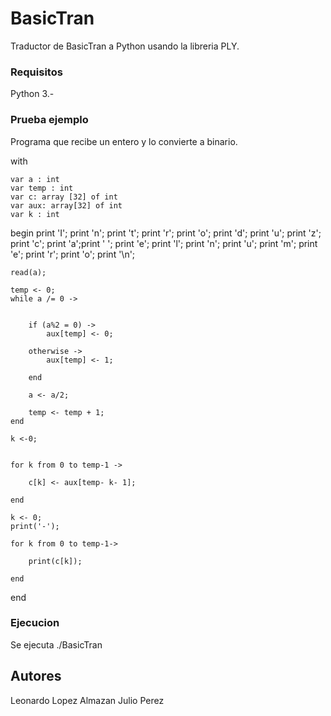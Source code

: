 # BasicTran

Traductor de BasicTran a Python usando la libreria PLY.

### Requisitos

Python 3.-

### Prueba ejemplo

Programa que recibe un entero y lo convierte a binario.

with

	var a : int
	var temp : int
	var c: array [32] of int
	var aux: array[32] of int
	var k : int


begin
	print 'I'; print 'n'; print 't'; print 'r'; print 'o'; print 'd'; print 'u'; print 'z'; print 'c'; print 'a';print ' ';
	print 'e';
	print 'l';
	print 'n';
	print 'u';
	print 'm';
	print 'e';
	print 'r';
	print 'o';
	print '\n';

	read(a);

	temp <- 0;
	while a /= 0 ->


		if (a%2 = 0) ->
			aux[temp] <- 0;
		
		otherwise ->
			aux[temp] <- 1;

		end

		a <- a/2;

		temp <- temp + 1;
	end

	k <-0;

	
	for k from 0 to temp-1 ->

		c[k] <- aux[temp- k- 1];

	end

	k <- 0;
	print('-');

	for k from 0 to temp-1->

		print(c[k]);

	end
end


### Ejecucion
Se ejecuta ./BasicTran <Programa>


## Autores

Leonardo Lopez Almazan 
Julio Perez


